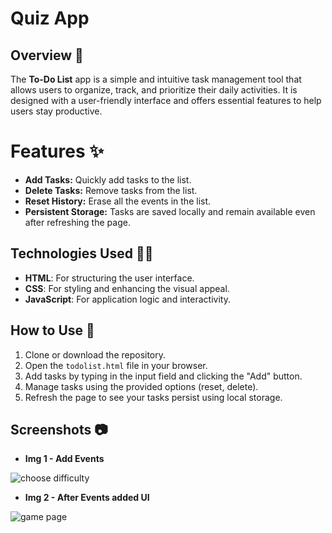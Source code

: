 # Quiz App

## Overview 📝

The **To-Do List** app is a simple and intuitive task management tool that allows users to organize, track, and prioritize their daily activities. It is designed with a user-friendly interface and offers essential features to help users stay productive.

# Features ✨
- **Add Tasks:** Quickly add tasks to the list.
- **Delete Tasks:** Remove tasks from the list.
- **Reset History:** Erase all the events in the list.
- **Persistent Storage:** Tasks are saved locally and remain available even after refreshing the page.

## Technologies Used 👩‍💻 
- **HTML**: For structuring the user interface.
- **CSS**: For styling and enhancing the visual appeal.
- **JavaScript**: For application logic and interactivity.


## How to Use 📒
1. Clone or download the repository.
2. Open the `todolist.html` file in your browser.
3. Add tasks by typing in the input field and clicking the "Add" button.
4. Manage tasks using the provided options (reset, delete).
5. Refresh the page to see your tasks persist using local storage.

## Screenshots 📷

- **Img 1 - Add Events**

![choose difficulty]()

- **Img 2 - After Events added UI**

![game page]([screenshort\img1.jpeg](https://github.com/Rubin737/Todolist/blob/master/screenshort/img1.jpeg?raw=true))






